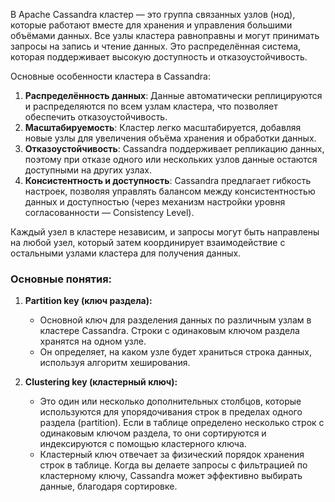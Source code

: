 В Apache Cassandra кластер — это группа связанных узлов (нод), которые работают вместе для хранения и управления большими объёмами данных. Все узлы кластера равноправны и могут принимать запросы на запись и чтение данных. Это распределённая система, которая поддерживает высокую доступность и отказоустойчивость.

Основные особенности кластера в Cassandra:

1. **Распределённость данных**: Данные автоматически реплицируются и распределяются по всем узлам кластера, что позволяет обеспечить отказоустойчивость.
2. **Масштабируемость**: Кластер легко масштабируется, добавляя новые узлы для увеличения объёма хранения и обработки данных.
3. **Отказоустойчивость**: Cassandra поддерживает репликацию данных, поэтому при отказе одного или нескольких узлов данные остаются доступными на других узлах.
4. **Консистентность и доступность**: Cassandra предлагает гибкость настроек, позволяя управлять балансом между консистентностью данных и доступностью (через механизм настройки уровня согласованности — Consistency Level).

Каждый узел в кластере независим, и запросы могут быть направлены на любой узел, который затем координирует взаимодействие с остальными узлами кластера для получения данных.

### Основные понятия:

1. **Partition key (ключ раздела):**
    
    - Основной ключ для разделения данных по различным узлам в кластере Cassandra. Строки с одинаковым ключом раздела хранятся на одном узле.
    - Он определяет, на каком узле будет храниться строка данных, используя алгоритм хеширования.
2. **Clustering key (кластерный ключ):**
    
    - Это один или несколько дополнительных столбцов, которые используются для упорядочивания строк в пределах одного раздела (partition). Если в таблице определено несколько строк с одинаковым ключом раздела, то они сортируются и индексируются с помощью кластерного ключа.
    - Кластерный ключ отвечает за физический порядок хранения строк в таблице. Когда вы делаете запросы с фильтрацией по кластерному ключу, Cassandra может эффективно выбирать данные, благодаря сортировке.